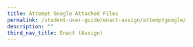 ```yaml
---
title: Attempt Google Attached Files
permalink: /student-user-guide/enact-assign/attemptgoogle/
description: ""
third_nav_title: Enact (Assign)
---
```

